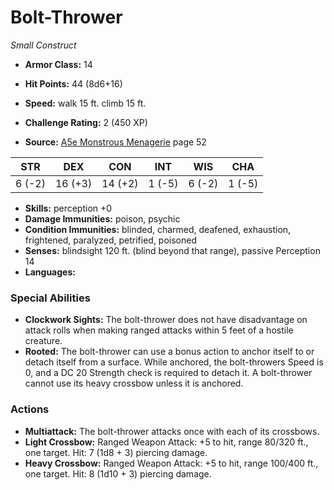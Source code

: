 # Bolt-Thrower

*Small* *Construct*

- **Armor Class:** 14
- **Hit Points:** 44 (8d6+16)
- **Speed:** walk 15 ft. climb 15 ft.

- **Challenge Rating:** 2 (450 XP)
- **Source:** [A5e Monstrous Menagerie](https://enpublishingrpg.com/products/level-up-monstrous-menagerie-a5e) page 52

| STR | DEX | CON | INT | WIS | CHA |
| --- | --- | --- | --- | --- | --- |
| 6 (-2) | 16 (+3) | 14 (+2) | 1 (-5) | 6 (-2) | 1 (-5) |

- **Skills:** perception +0
- **Damage Immunities:** poison, psychic
- **Condition Immunities:** blinded, charmed, deafened, exhaustion, frightened, paralyzed, petrified, poisoned
- **Senses:** blindsight 120 ft. (blind beyond that range), passive Perception 14
- **Languages:** 

### Special Abilities

- **Clockwork Sights:** The bolt-thrower does not have disadvantage on attack rolls when making ranged attacks within 5 feet of a hostile creature.
- **Rooted:** The bolt-thrower can use a bonus action to anchor itself to or detach itself from a surface. While anchored, the bolt-throwers Speed is 0, and a DC 20 Strength check is required to detach it. A bolt-thrower cannot use its heavy crossbow unless it is anchored.

### Actions

- **Multiattack:** The bolt-thrower attacks once with each of its crossbows.
- **Light Crossbow:** Ranged Weapon Attack: +5 to hit, range 80/320 ft., one target. Hit: 7 (1d8 + 3) piercing damage.
- **Heavy Crossbow:** Ranged Weapon Attack: +5 to hit, range 100/400 ft., one target. Hit: 8 (1d10 + 3) piercing damage.


